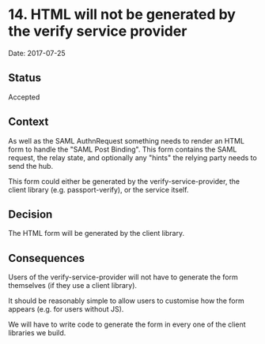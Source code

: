 # 14. HTML will not be generated by the verify service provider

Date: 2017-07-25

## Status

Accepted

## Context

As well as the SAML AuthnRequest something needs to render an HTML form to handle
the "SAML Post Binding". This form contains the SAML request, the relay state, and
optionally any "hints" the relying party needs to send the hub.

This form could either be generated by the verify-service-provider, the client library
(e.g. passport-verify), or the service itself.

## Decision

The HTML form will be generated by the client library.

## Consequences

Users of the verify-service-provider will not have to generate the form themselves (if
they use a client library).

It should be reasonably simple to allow users to customise how the form appears (e.g. for
users without JS).

We will have to write code to generate the form in every one of the client libraries we build.
